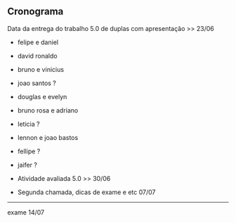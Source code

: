 ## Cronograma

Data da entrega do trabalho 5.0 de duplas com apresentação >> 23/06

* felipe e daniel
* david ronaldo
* bruno e vinicius
* joao santos ?
* douglas e evelyn
* bruno rosa e adriano
* leticia ?
* lennon e joao bastos
* fellipe ?
* jaifer ?

* Atividade avaliada 5.0 >> 30/06
* Segunda chamada, dicas de exame e etc 07/07
----
exame 14/07
